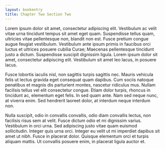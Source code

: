 ```yaml
---
layout: bookentry
title: Chapter Two Section Two
---
```


Lorem ipsum dolor sit amet, consectetur adipiscing elit. Vestibulum ac velit vitae urna tincidunt tempus sit amet eget quam. Suspendisse tellus quam, ultricies vitae pellentesque non, blandit non est. Fusce pretium congue augue feugiat vestibulum. Vestibulum ante ipsum primis in faucibus orci luctus et ultrices posuere cubilia Curae; Maecenas pellentesque tincidunt justo a dictum. Suspendisse suscipit dignissim ligula. Lorem ipsum dolor sit amet, consectetur adipiscing elit. Vestibulum sit amet leo lacus, in posuere lacus.

Fusce lobortis iaculis nisl, non sagittis turpis sagittis nec. Mauris vehicula felis ut lectus gravida eget consequat quam dapibus. Cum sociis natoque penatibus et magnis dis parturient montes, nascetur ridiculus mus. Nullam facilisis tellus vel elit consectetur congue. Etiam dolor turpis, rhoncus in tincidunt ac, elementum eget felis. In sed quam ante. Nam sed neque nunc, at viverra enim. Sed hendrerit laoreet dolor, at interdum neque interdum non.

Nulla suscipit, odio in convallis convallis, odio diam convallis lectus, non facilisis risus sem at velit. Fusce dictum odio et mi dignissim varius. Vestibulum in orci urna. Sed adipiscing justo vitae quam euismod sollicitudin. Integer quis urna orci. Integer eu velit ut mi imperdiet dapibus sit amet ut nibh. Fusce in placerat dolor. Quisque elementum orci et turpis aliquam mattis. Ut convallis posuere enim, in placerat ligula auctor et.
